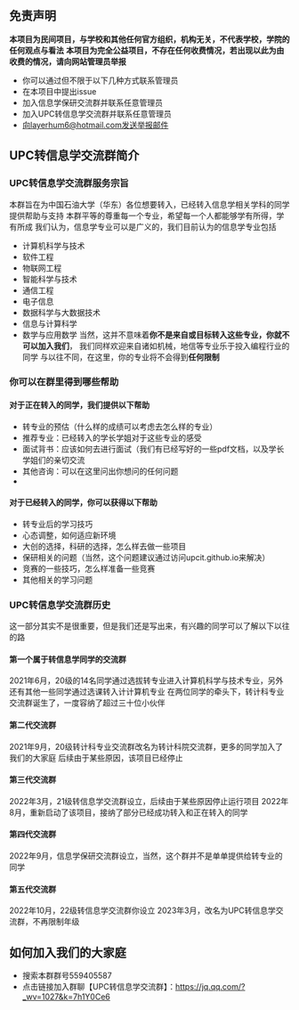## 免责声明
**本项目为民间项目，与学校和其他任何官方组织，机构无关，不代表学校，学院的任何观点与看法**
**本项目为完全公益项目，不存在任何收费情况，若出现以此为由收费的情况，请向网站管理员举报**
- 你可以通过但不限于以下几种方式联系管理员
- 在本项目中提出issue
- 加入信息学保研交流群并联系任意管理员
- 加入UPC转信息学交流群并联系任意管理员
- 向layerhum6@hotmail.com发送举报邮件

## UPC转信息学交流群简介
### UPC转信息学交流群服务宗旨
本群旨在为中国石油大学（华东）各位想要转入，已经转入信息学相关学科的同学提供帮助与支持
本群平等的尊重每一个专业，希望每一个人都能够学有所得，学有所成
我们认为，信息学专业可以是广义的，我们目前认为的信息学专业包括
- 计算机科学与技术
- 软件工程
- 物联网工程
- 智能科学与技术
- 通信工程
- 电子信息
- 数据科学与大数据技术
- 信息与计算科学
- 数学与应用数学
当然，这并不意味着**你不是来自或目标转入这些专业，你就不可以加入我们**，
我们同样欢迎来自诸如机械，地信等专业乐于投入编程行业的同学
与以往不同，在这里，你的专业将不会得到**任何限制**

### 你可以在群里得到哪些帮助
#### 对于正在转入的同学，我们提供以下帮助
- 转专业的预估（什么样的成绩可以考虑去怎么样的专业）
- 推荐专业：已经转入的学长学姐对于这些专业的感受
- 面试背书：应该如何去进行面试（我们有已经写好的一些pdf文档，以及学长学姐们的亲切交流
- 其他咨询：可以在这里问出你想问的任何问题
-
#### 对于已经转入的同学，你可以获得以下帮助
- 转专业后的学习技巧
- 心态调整，如何适应新环境
- 大创的选择，科研的选择，怎么样去做一些项目
- 保研相关的问题（当然，这个问题建议通过访问upcit.github.io来解决）
- 竞赛的一些技巧，怎么样准备一些竞赛
- 其他相关的学习问题

### UPC转信息学交流群历史
这一部分其实不是很重要，但是我们还是写出来，有兴趣的同学可以了解以下以往的路
#### 第一个属于转信息学同学的交流群
2021年6月，20级的14名同学通过选拔转专业进入计算机科学与技术专业，另外还有其他一些同学通过选课转入计计算机专业
在两位同学的牵头下，转计科专业交流群诞生了，一度容纳了超过三十位小伙伴
#### 第二代交流群
2021年9月，20级转计科专业交流群改名为转计科院交流群，更多的同学加入了我们的大家庭
后续由于某些原因，该项目已经停止
#### 第三代交流群
2022年3月，21级转信息学交流群设立，后续由于某些原因停止运行项目
2022年8月，重新启动了该项目，接纳了部分已经成功转入和正在转入的同学
#### 第四代交流群
2022年9月，信息学保研交流群设立，当然，这个群并不是单单提供给转专业的同学
#### 第五代交流群
2022年10月，22级转信息学交流群你设立
2023年3月，改名为UPC转信息学交流群，不再限制年级
## 如何加入我们的大家庭
- 搜索本群群号559405587
- 点击链接加入群聊【UPC转信息学交流群】：https://jq.qq.com/?_wv=1027&k=7h1Y0Ce6
